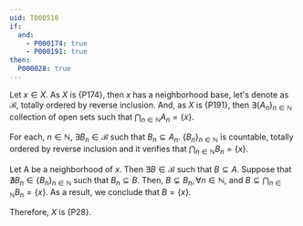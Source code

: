 ```yaml
---
uid: T000518
if:
  and:
    - P000174: true
    - P000191: true
then:
  P000028: true
---
```


Let $x \in X$. As $X$ is {P174}, then $x$ has a neighborhood base, let's denote as $\mathcal{B}$, totally ordered by reverse inclusion. And, as $X$ is {P191}, then $\exists \{A_n\}_{n \in \mathbb{N}}$ collection of open sets such that $\bigcap_{n \in \mathbb{N}}A_n = \{x\}$.

For each, $n \in \mathbb{N}$, $\exists B_n \in \mathcal{B}$ such that $B_n \subseteq A_n$. $\{B_n\}_{n \in \mathbb{N}}$ is countable, totally ordered by reverse inclusion and it verifies that $\bigcap_{n \in \mathbb{N}}B_n = \{x\}$. 

Let A be a neighborhood of $x$. Then $\exists B \in \mathcal{B}$ such that $B \subseteq A$. Suppose that $\nexists B_n \in \{B_n\}_{n \in \mathbb{N}}$ such that $B_n \subseteq B$. Then, $B \subsetneq B_n, \forall n \in \mathbb{N}$, and $B \subseteq \bigcap_{n \in \mathbb{N}}B_n = \{x\}$. As a result, we conclude that $B = \{x\}$.

Therefore, $X$ is {P28}.
